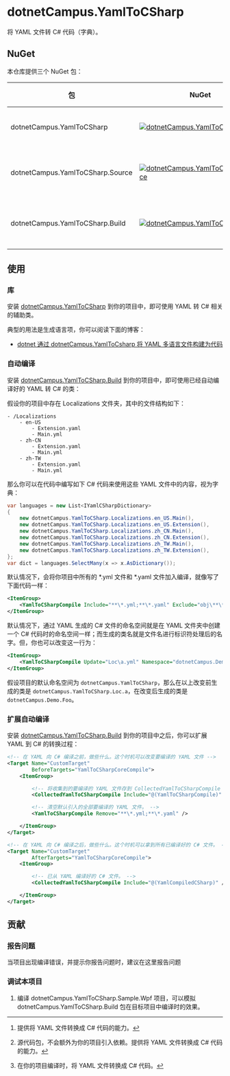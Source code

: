# dotnetCampus.YamlToCSharp

将 YAML 文件转 C# 代码（字典）。

## NuGet

本仓库提供三个 NuGet 包：

| 包                               | NuGet                                                        | 作用         |
| -------------------------------- | ------------------------------------------------------------ | ------------ |
| dotnetCampus.YamlToCSharp        | [![dotnetCampus.YamlToCSharp](https://img.shields.io/nuget/v/dotnetCampus.YamlToCSharp)](https://www.nuget.org/packages/dotnetCampus.YamlToCSharp/) | 依赖库[^1]   |
| dotnetCampus.YamlToCSharp.Source | [![dotnetCampus.YamlToCSharp.Source](https://img.shields.io/nuget/v/dotnetCampus.YamlToCSharp.Source)](https://www.nuget.org/packages/dotnetCampus.YamlToCSharp.Source/) | 源代码包[^2] |
| dotnetCampus.YamlToCSharp.Build  | [![dotnetCampus.YamlToCSharp.Build](https://img.shields.io/nuget/v/dotnetCampus.YamlToCSharp.Build)](https://www.nuget.org/packages/dotnetCampus.YamlToCSharp.Build/) | 编译依赖[^3] |

[^1]: 提供将 YAML 文件转换成 C# 代码的能力。
[^2]: 源代码包，不会额外为你的项目引入依赖。提供将 YAML 文件转换成 C# 代码的能力。
[^3]: 在你的项目编译时，将 YAML 文件转换成 C# 代码。

## 使用

### 库

安装 [dotnetCampus.YamlToCSharp](https://www.nuget.org/packages/dotnetCampus.YamlToCSharp/) 到你的项目中，即可使用 YAML 转 C# 相关的辅助类。

典型的用法是生成语言项，你可以阅读下面的博客：

- [dotnet 通过 dotnetCampus.YamlToCsharp 将 YAML 多语言文件构建为代码](https://blog.lindexi.com/post/dotnet-%E9%80%9A%E8%BF%87-dotnetCampus.YamlToCsharp-%E5%B0%86-YAML-%E5%A4%9A%E8%AF%AD%E8%A8%80%E6%96%87%E4%BB%B6%E6%9E%84%E5%BB%BA%E4%B8%BA%E4%BB%A3%E7%A0%81.html)

### 自动编译

安装 [dotnetCampus.YamlToCSharp.Build](https://www.nuget.org/packages/dotnetCampus.YamlToCSharp.Build/) 到你的项目中，即可使用已经自动编译好的 YAML 转 C# 的类：

假设你的项目中存在 Localizations 文件夹，其中的文件结构如下：

```
- /Localizations
    - en-US
        - Extension.yaml
        - Main.yml
    - zh-CN
        - Extension.yaml
        - Main.yml
    - zh-TW
        - Extension.yaml
        - Main.yml
```

那么你可以在代码中编写如下 C# 代码来使用这些 YAML 文件中的内容，视为字典：

```csharp
var languages = new List<IYamlCSharpDictionary>
{
    new dotnetCampus.YamlToCSharp.Localizations.en_US.Main(),
    new dotnetCampus.YamlToCSharp.Localizations.en_US.Extension(),
    new dotnetCampus.YamlToCSharp.Localizations.zh_CN.Main(),
    new dotnetCampus.YamlToCSharp.Localizations.zh_CN.Extension(),
    new dotnetCampus.YamlToCSharp.Localizations.zh_TW.Main(),
    new dotnetCampus.YamlToCSharp.Localizations.zh_TW.Extension(),
};
var dict = languages.SelectMany(x => x.AsDictionary());
```

默认情况下，会将你项目中所有的 *.yml 文件和 *.yaml 文件加入编译，就像写了下面代码一样：

```xml
<ItemGroup>
    <YamlToCSharpCompile Include="**\*.yml;**\*.yaml" Exclude="obj\**\*.yml;obj\**\*.yaml;bin\**\*.yml;bin\**\*.yaml" />
</ItemGroup>
```

默认情况下，通过 YAML 生成的 C# 文件的命名空间就是在 YAML 文件夹中创建一个 C# 代码时的命名空间一样；而生成的类名就是文件名进行标识符处理后的名字。但，你也可以改变这一行为：

```xml
<ItemGroup>
    <YamlToCSharpCompile Update="Loc\a.yml" Namespace="dotnetCampus.Demo" ClassName="Foo" />
</ItemGroup>
```

假设项目的默认命名空间为 `dotnetCampus.YamlToCSharp`，那么在以上改变前生成的类是 `dotnetCampus.YamlToCSharp.Loc.a`，在改变后生成的类是 `dotnetCampus.Demo.Foo`。

### 扩展自动编译

安装 [dotnetCampus.YamlToCSharp.Build](https://www.nuget.org/packages/dotnetCampus.YamlToCSharp.Build/) 到你的项目中之后，你可以扩展 YAML 到 C# 的转换过程：

```xml
<!-- 在 YAML 向 C# 编译之前，做些什么。这个时机可以改变要编译的 YAML 文件 -->
<Target Name="CustomTarget"
        BeforeTargets="YamlToCSharpCoreCompile">
    <ItemGroup>

        <!-- 将收集到的要编译的 YAML 文件存到 CollectedYamlToCSharpCompile 集合中。 -->
        <CollectedYamlToCSharpCompile Include="@(YamlToCSharpCompile)" />

        <!-- 清空默认引入的全部要编译的 YAML 文件。 -->
        <YamlToCSharpCompile Remove="**\*.yml;**\*.yaml" />

    </ItemGroup>
</Target>
```

```xml
<!-- 在 YAML 向 C# 编译之后，做些什么。这个时机可以拿到所有已编译好的 C# 文件。 -->
<Target Name="CustomTarget"
        AfterTargets="YamlToCSharpCoreCompile">
    <ItemGroup>

        <!-- 已从 YAML 编译好的 C# 文件。 -->
        <CollectedYamlToCSharpCompile Include="@(YamlCompiledCSharp)" />

    </ItemGroup>
</Target>
```

## 贡献

### 报告问题

当项目出现编译错误，并提示你报告问题时，建议在这里报告问题

### 调试本项目

1. 编译 dotnetCampus.YamlToCSharp.Sample.Wpf 项目，可以模拟 dotnetCampus.YamlToCSharp.Build 包在目标项目中编译时的效果。
